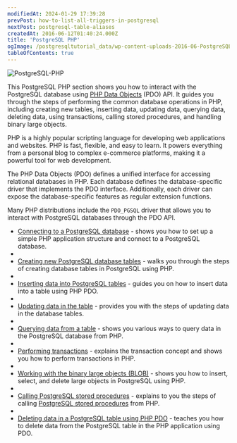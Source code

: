 ```yaml
---
modifiedAt: 2024-01-29 17:39:28
prevPost: how-to-list-all-triggers-in-postgresql
nextPost: postgresql-table-aliases
createdAt: 2016-06-12T01:40:24.000Z
title: 'PostgreSQL PHP'
ogImage: /postgresqltutorial_data/wp-content-uploads-2016-06-PostgreSQL-PHP-1.png
tableOfContents: true
---
```



![PostgreSQL-PHP](/postgresqltutorial_data/wp-content-uploads-2016-06-PostgreSQL-PHP-1.png)

This PostgreSQL PHP section shows you how to interact with the PostgreSQL database using [PHP Data Objects](http://php.net/manual/en/book.pdo.php) (PDO) API. It guides you through the steps of performing the common database operations in PHP, including creating new tables, inserting data, updating data, querying data, deleting data, using transactions, calling stored procedures, and handling binary large objects.

PHP is a highly popular scripting language for developing web applications and websites. PHP is fast, flexible, and easy to learn. It powers everything from a personal blog to complex e-commerce platforms, making it a powerful tool for web development.

The PHP Data Objects (PDO) defines a unified interface for accessing relational databases in PHP. Each database defines the database-specific driver that implements the PDO interface. Additionally, each driver can expose the database-specific features as regular extension functions.

Many PHP distributions include the `PDO_PGSQL` driver that allows you to interact with PostgreSQL databases through the PDO API.

- [Connecting to a PostgreSQL database](/postgresql/postgresql-php/connect) - shows you how to set up a simple PHP application structure and connect to a PostgreSQL database.
-
- [Creating new PostgreSQL database tables](/postgresql/postgresql-php/create-tables) - walks you through the steps of creating database tables in PostgreSQL using PHP.
-
- [Inserting data into PostgreSQL tables](/postgresql/postgresql-php/insert) - guides you on how to insert data into a table using PHP PDO.
-
- [Updating data in the table](/postgresql/postgresql-php/update) - provides you with the steps of updating data in the database tables.
-
- [Querying data from a table](/postgresql/postgresql-php/query) - shows you various ways to query data in the PostgreSQL database from PHP.
-
- [Performing transactions](/postgresql/postgresql-php/transaction) - explains the transaction concept and shows you how to perform transactions in PHP.
-
- [Working with the binary large objects (BLOB)](/postgresql/postgresql-php/postgresql-blob) - shows you how to insert, select, and delete large objects in PostgreSQL using PHP.
-
- [Calling PostgreSQL stored procedures](/postgresql/postgresql-php/call-stored-procedures) - explains to you the steps of calling [PostgreSQL stored procedures](/postgresql/postgresql-stored-procedures) from PHP.
-
- [Deleting data in a PostgreSQL table using PHP PDO](/postgresql/postgresql-php/delete) - teaches you how to delete data from the PostgreSQL table in the PHP application using PDO.

